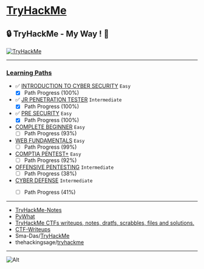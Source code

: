 # [TryHackMe](https://tryhackme.com/)

## 🔒 TryHackMe - My Way ! 📝

<a href="https://tryhackme.com/p/Anlominus">
  <img src="https://tryhackme-badges.s3.amazonaws.com/Anlominus.png" alt="TryHackMe">
</a>

---

### [Learning Paths ](https://github.com/Anlominus/TryHackMe/tree/main/Learning%20Path#learning-paths)

- ✅ [INTRODUCTION TO CYBER SECURITY](https://github.com/Anlominus/TryHackMe/blob/main/Learning%20Path/Introduction%20to%20Cyber%20Security) `Easy`
  - [x] Path Progress (100%)
- ✅ [JR PENETRATION TESTER](https://github.com/Anlominus/TryHackMe/blob/main/Learning%20Path/Jr%20Penetration%20Tester) `Intermediate`
  - [x] Path Progress (100%)
- ✅ [PRE SECURITY](https://github.com/Anlominus/TryHackMe/blob/main/Learning%20Path/Pre%20Security) `Easy`
  - [x] Path Progress (100%)
- [COMPLETE BEGINNER](https://github.com/Anlominus/TryHackMe/tree/main/Learning%20Path/Complete%20Beginner) `Easy`
  - [ ] Path Progress (93%)
- [WEB FUNDAMENTALS](https://github.com/Anlominus/TryHackMe/blob/main/Learning%20Path/Web%20Fundamentals) `Easy`
  - [ ] Path Progress (99%)
- [COMPTIA PENTEST+](https://github.com/Anlominus/TryHackMe/blob/main/Learning%20Path/CompTIA%20Pentest) `Easy`
  - [ ] Path Progress (92%)
- [OFFENSIVE PENTESTING](https://github.com/Anlominus/TryHackMe/blob/main/Learning%20Path/Offensive%20Pentesting) `Intermediate`
  - [ ] Path Progress (38%)
- [CYBER DEFENSE](https://github.com/Anlominus/TryHackMe/blob/main/Learning%20Path/Cyber%20Defense) `Intermediate`
  - [ ] Path Progress (41%)


---

- [TryHackMe-Notes](https://github.com/nargaw/TryHackMe-Notes)
- [PyWhat](https://github.com/bee-san/pyWhat)
- [TryHackMe CTFs writeups, notes, dratfs, scrabbles, files and solutions.](https://github.com/edoardottt/tryhackme-ctf)
- [CTF-Writeups](https://github.com/AbdullahRizwan101/CTF-Writeups/tree/master/TryHackMe)
- Sma-Das/[TryHackMe](https://github.com/Sma-Das/TryHackMe0)
- thehackingsage/[tryhackme](https://github.com/thehackingsage/tryhackme)

---

![Alt](https://repobeats.axiom.co/api/embed/fa913abe688e84ef0c5d641cb9688c4b9a45953c.svg "Repobeats analytics image")
